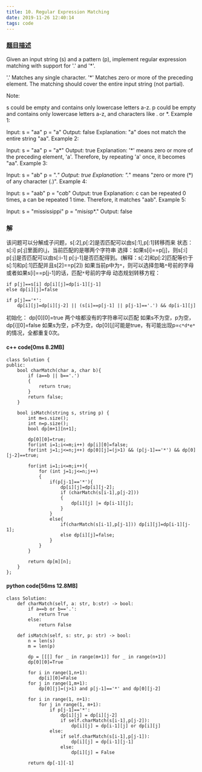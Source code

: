 ```yaml
---
title: 10. Regular Expression Matching
date: 2019-11-26 12:40:14
tags: code
---
```

### [题目描述](https://leetcode.com/problems/regular-expression-matching/)
Given an input string (s) and a pattern (p), implement regular expression matching with support for '.' and '*'.

'.' Matches any single character.
'*' Matches zero or more of the preceding element.
The matching should cover the entire input string (not partial).

Note:

s could be empty and contains only lowercase letters a-z.
p could be empty and contains only lowercase letters a-z, and characters like . or *.
Example 1:

Input:
s = "aa"
p = "a"
Output: false
Explanation: "a" does not match the entire string "aa".
Example 2:

Input:
s = "aa"
p = "a*"
Output: true
Explanation: '*' means zero or more of the preceding element, 'a'. Therefore, by repeating 'a' once, it becomes "aa".
Example 3:

Input:
s = "ab"
p = ".*"
Output: true
Explanation: ".*" means "zero or more (*) of any character (.)".
Example 4:

Input:
s = "aab"
p = "c*a*b"
Output: true
Explanation: c can be repeated 0 times, a can be repeated 1 time. Therefore, it matches "aab".
Example 5:

Input:
s = "mississippi"
p = "mis*is*p*."
Output: false
### 解
该问题可以分解成子问题，s[:2],p[:2]是否匹配可以由s[:1],p[:1]转移而来
状态：s[:i] p[:j]里面的i,j，当前匹配的是哪两个字符串
选择：如果s[i]==p[j]，则s[:i] p[:j]是否匹配可以由s[:i-1] p[:j-1]是否匹配得到。(解释：s[:2]和p[:2]匹配等价于s[:1]和p[:1]匹配并且s[2]==p[2])
如果当前p中为`*`，则可以选择忽略`*`号前的字母或者如果s[i]==p[j-1]的话，匹配`*`号前的字母
动态规划转移方程：
```
if p[j]==s[i] dp[i][j]=dp[i-1][j-1]
else dp[i][j]=false

if p[j]=='*':
    dp[i][j]=dp[i][j-2] || (s[i]==p[j-1] || p[j-1]=='.') && dp[i-1][j]
```
初始化：
dp[0][0]=true 两个啥都没有的字符串可以匹配
如果s不为空，p为空，dp[i][0]=false
如果s为空，p不为空，dp[0][j]可能是true，有可能出现p=`c*d*e*`的情况，全都重复0次。
#### c++ code[0ms 8.2MB]
```
class Solution {
public:
    bool charMatch(char a, char b){
        if (a==b || b=='.')
        {
            return true;
        }
        return false;
    }

    bool isMatch(string s, string p) {
        int m=s.size();
        int n=p.size();
        bool dp[m+1][n+1];

        dp[0][0]=true;
        for(int i=1;i<=m;i++) dp[i][0]=false;
        for(int j=1;j<=n;j++) dp[0][j]=(j>1) && (p[j-1]=='*') && dp[0][j-2]==true;

        for(int i=1;i<=m;i++){
            for (int j=1;j<=n;j++)
            {
                if(p[j-1]=='*'){
                    dp[i][j]=dp[i][j-2];
                    if (charMatch(s[i-1],p[j-2]))
                    {
                        dp[i][j] |= dp[i-1][j];
                    }
                }
                else{
                    if(charMatch(s[i-1],p[j-1])) dp[i][j]=dp[i-1][j-1];
                    else dp[i][j]=false;
                }
            }
        }

        return dp[m][n];
    }
};
```
#### python code[56ms 12.8MB]
```
class Solution:
    def charMatch(self, a: str, b:str) -> bool:
        if a==b or b=='.':
            return True
        else:
            return False

    def isMatch(self, s: str, p: str) -> bool:
        n = len(s)
        m = len(p)

        dp = [[[] for _ in range(m+1)] for _ in range(n+1)]
        dp[0][0]=True

        for i in range(1,n+1):
            dp[i][0]=False
        for j in range(1,m+1):
            dp[0][j]=(j>1) and p[j-1]=='*' and dp[0][j-2]
        
        for i in range(1, n+1):
            for j in range(1, m+1):
                if p[j-1]=='*':
                    dp[i][j] = dp[i][j-2]
                    if self.charMatch(s[i-1],p[j-2]):
                        dp[i][j] = dp[i-1][j] or dp[i][j]
                else:
                    if self.charMatch(s[i-1],p[j-1]):
                        dp[i][j] = dp[i-1][j-1]
                    else:
                        dp[i][j] = False

        return dp[-1][-1]
```
